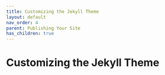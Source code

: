 ```yaml
---
title: Customizing the Jekyll Theme
layout: default
nav_order: 4
parent: Publishing Your Site
has_children: true
---
```


# Customizing the Jekyll Theme